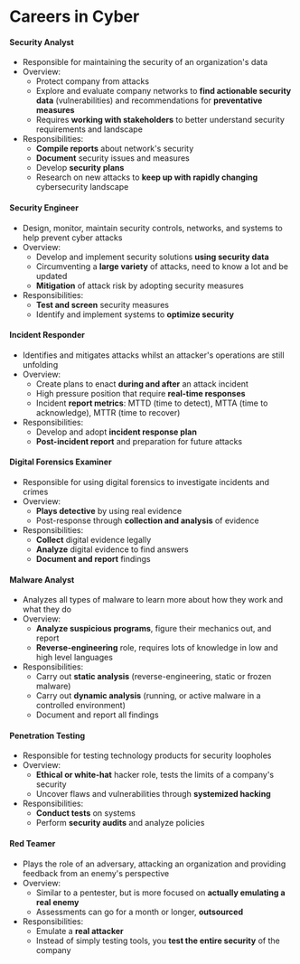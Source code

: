 # Careers in Cyber

#### Security Analyst
- Responsible for maintaining the security of an organization's data
- Overview:
	- Protect company from attacks
	- Explore and evaluate company networks to **find actionable security data** (vulnerabilities) and recommendations for **preventative measures**
	- Requires **working with stakeholders** to better understand security requirements and landscape
- Responsibilities:
	- **Compile reports** about network's security
	- **Document** security issues and measures
	- Develop **security plans**
	- Research on new attacks to **keep up with rapidly changing** cybersecurity landscape

#### Security Engineer
- Design, monitor, maintain security controls, networks, and systems to help prevent cyber attacks
- Overview:
	- Develop and implement security solutions **using security data**
	- Circumventing a **large variety** of attacks, need to know a lot and be updated
	- **Mitigation** of attack risk by adopting security measures
- Responsibilities:
	- **Test and screen** security measures
	- Identify and implement systems to **optimize security**

#### Incident Responder
- Identifies and mitigates attacks whilst an attacker's operations are still unfolding
- Overview:
	- Create plans to enact **during and after** an attack incident
	- High pressure position that require **real-time responses**
	- Incident **report metrics**: MTTD (time to detect), MTTA (time to acknowledge), MTTR (time to recover)
- Responsibilities:
	- Develop and adopt **incident response plan**
	- **Post-incident report** and preparation for future attacks

#### Digital Forensics Examiner
- Responsible for using digital forensics to investigate incidents and crimes
- Overview:
	- **Plays detective** by using real evidence
	- Post-response through **collection and analysis** of evidence
- Responsibilities:
	- **Collect** digital evidence legally
	- **Analyze** digital evidence to find answers
	- **Document and report** findings

#### Malware Analyst
- Analyzes all types of malware to learn more about how they work and what they do
- Overview:
	- **Analyze suspicious programs**, figure their mechanics out, and report
	- **Reverse-engineering** role, requires lots of knowledge in low and high level languages
- Responsibilities:
	- Carry out **static analysis** (reverse-engineering, static or frozen malware)
	- Carry out **dynamic analysis** (running, or active malware in a controlled environment)
	- Document and report all findings

#### Penetration Testing
- Responsible for testing technology products for security loopholes
- Overview:
	- **Ethical or white-hat** hacker role, tests the limits of a company's security
	- Uncover flaws and vulnerabilities through **systemized hacking**
- Responsibilities:
	- **Conduct tests** on systems
	- Perform **security audits** and analyze policies

#### Red Teamer
- Plays the role of an adversary, attacking an organization and providing feedback from an enemy's perspective
- Overview:
	- Similar to a pentester, but is more focused on **actually emulating a real enemy**
	- Assessments can go for a month or longer, **outsourced**
- Responsibilities:
	- Emulate a **real attacker**
	- Instead of simply testing tools, you **test the entire security** of the company